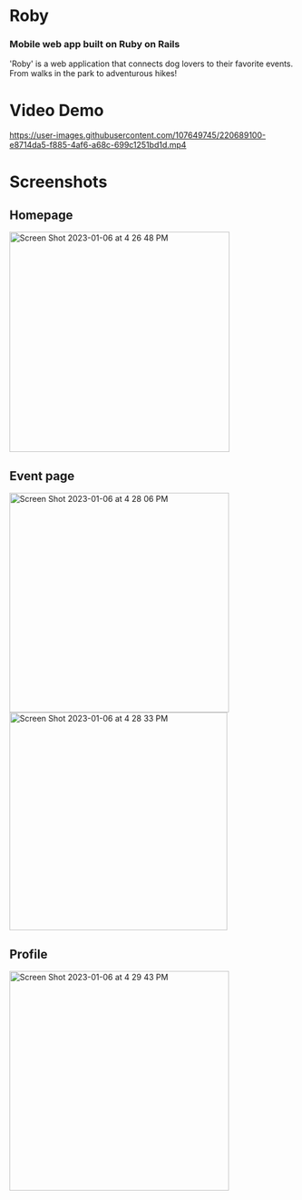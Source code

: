 # Roby

### Mobile web app built on Ruby on Rails 

'Roby' is a web application that connects dog lovers to their favorite events. From walks in the park to adventurous hikes!

# Video Demo

https://user-images.githubusercontent.com/107649745/220689100-e8714da5-f885-4af6-a68c-699c1251bd1d.mp4

# Screenshots

## Homepage

<img width="388" alt="Screen Shot 2023-01-06 at 4 26 48 PM" src="https://user-images.githubusercontent.com/107649745/220687049-4d585414-7a96-4528-9b99-d5c4498d0cd2.png">

## Event page 

<img width="387" alt="Screen Shot 2023-01-06 at 4 28 06 PM" src="https://user-images.githubusercontent.com/107649745/220687182-3a1b69c7-0cc2-486a-bd8f-be42a0348d84.png">
<img width="384" alt="Screen Shot 2023-01-06 at 4 28 33 PM" src="https://user-images.githubusercontent.com/107649745/220687224-756f4fd8-c77f-4c16-b08d-afd24b405b59.png">

## Profile 

<img width="387" alt="Screen Shot 2023-01-06 at 4 29 43 PM" src="https://user-images.githubusercontent.com/107649745/220687254-677d2db1-dccf-4cb6-9102-67f36523e0b1.png">
